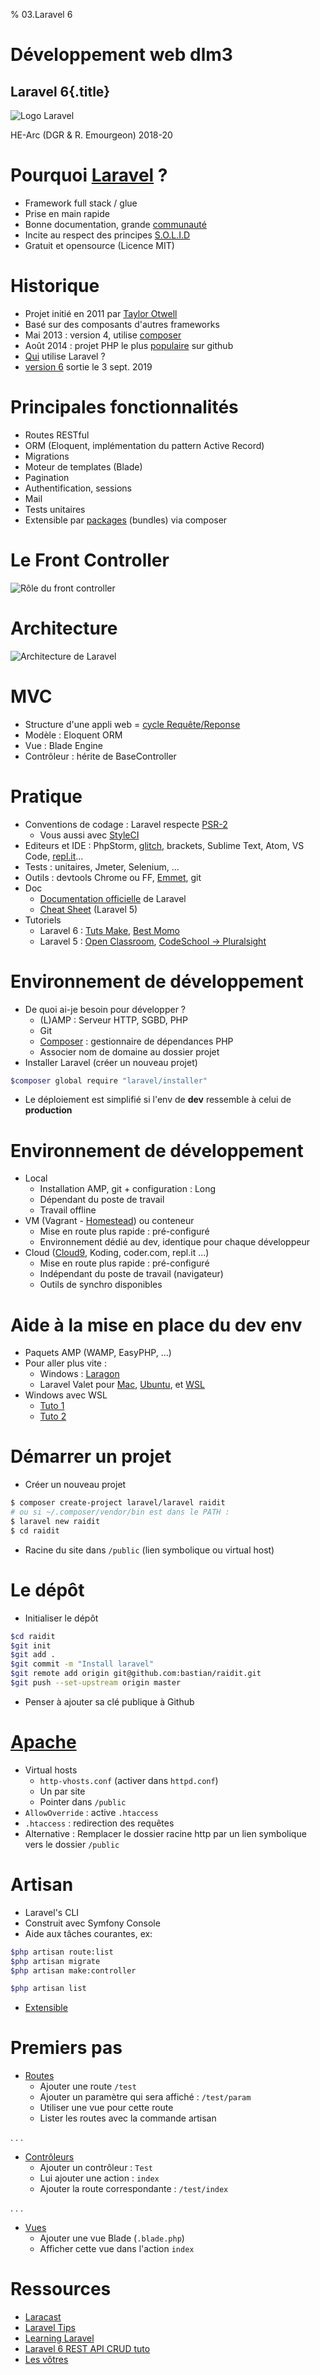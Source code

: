 % 03.Laravel 6

# Développement web dlm3

## Laravel 6{.title}

![Logo Laravel](src/img/laravel-logo-big.png)

<footer>HE-Arc (DGR & R. Emourgeon) 2018-20</footer>

# Pourquoi [Laravel](https://laravel.com/) ?

* Framework full stack / glue
* Prise en main rapide
* Bonne documentation, grande [communauté][LaraForum]
* Incite au respect des principes [S.O.L.I.D][SOLID]
* Gratuit et opensource (Licence MIT)

# Historique

* Projet initié en 2011 par [Taylor Otwell][TO]
* Basé sur des composants d'autres frameworks
* Mai 2013 : version 4, utilise [composer][Composer]
* Août 2014 : projet PHP le plus [populaire][LaraStats] sur github
* [Qui][builtwith] utilise Laravel ?
* [version 6][laravel6] sortie le 3 sept. 2019

# Principales fonctionnalités

* Routes RESTful
* ORM (Eloquent, implémentation du pattern Active Record)
* Migrations
* Moteur de templates (Blade)
* Pagination
* Authentification, sessions
* Mail
* Tests unitaires
* Extensible par [packages][Packalyst] (bundles) via composer

# Le Front Controller

![Rôle du front controller](src/img/front-ctrl.jpg "deux")

# Architecture

![Architecture de Laravel](src/img/laravel-architecture.jpg "trois")

# MVC

* Structure d'une appli web = [cycle Requête/Reponse][lifeCycle]
* Modèle : Eloquent ORM
* Vue : Blade Engine
* Contrôleur : hérite de BaseController

# Pratique

* Conventions de codage : Laravel respecte [PSR-2][PSR2]
    * Vous aussi avec [StyleCI][styleci]
* Editeurs et IDE : PhpStorm, [glitch][glitch], brackets, Sublime Text, Atom, VS Code, [repl.it][replit]...
* Tests : unitaires, Jmeter, Selenium, ...
* Outils : devtools Chrome ou FF, [Emmet][emmet], git
* Doc
    * [Documentation officielle][LaraDoc] de Laravel
    * [Cheat Sheet][LaraCheat] (Laravel 5)
* Tutoriels
    * Laravel 6 : [Tuts Make][tutsmake], [Best Momo][tutoBMomo]
    * Laravel 5 : [Open Classroom][tutoOCR], [CodeSchool -> Pluralsight][tutoCS]

# Environnement de développement
* De quoi ai-je besoin pour développer ?
	* (L)AMP : Serveur HTTP, SGBD, PHP
	* Git
	* [Composer][composer] : gestionnaire de dépendances PHP
	* Associer nom de domaine au dossier projet
* Installer Laravel (créer un nouveau projet)

```bash
$composer global require "laravel/installer"
```

* Le déploiement est simplifié si l'env de **dev** ressemble à celui de **production**

# Environnement de développement
* Local
    * Installation AMP, git + configuration : Long
    * Dépendant du poste de travail
    * Travail offline
* VM (Vagrant - [Homestead][homestead]) ou conteneur
    * Mise en route plus rapide : pré-configuré
    * Environnement dédié au dev, identique pour chaque développeur
* Cloud ([Cloud9][c9], Koding, coder.com, repl.it ...)
    * Mise en route plus rapide : pré-configuré
    * Indépendant du poste de travail (navigateur)
    * Outils de synchro disponibles

# Aide à la mise en place du dev env
* Paquets AMP (WAMP, EasyPHP, ...)
* Pour aller plus vite :
	* Windows : [Laragon][laragon]
	* Laravel Valet pour [Mac][valetOSX], [Ubuntu][valetLinux], et [WSL][valetWSL]
* Windows avec WSL
    * [Tuto 1][wsl1]
    * [Tuto 2][wsl2]

# Démarrer un projet
* Créer un nouveau projet

```bash
$ composer create-project laravel/laravel raidit
# ou si ~/.composer/vendor/bin est dans le PATH :
$ laravel new raidit
$ cd raidit
```

* Racine du site dans ``/public`` (lien symbolique ou virtual host)

# Le dépôt

* Initialiser le dépôt

```bash
$cd raidit
$git init
$git add .
$git commit -m "Install laravel"
$git remote add origin git@github.com:bastian/raidit.git
$git push --set-upstream origin master
```

* Penser à ajouter sa clé publique à Github

# [Apache](https://help.ubuntu.com/lts/serverguide/httpd.html)

* Virtual hosts
    * `http-vhosts.conf` (activer dans `httpd.conf`)
    * Un par site
    * Pointer dans `/public`
* `AllowOverride` : active `.htaccess`
* `.htaccess` : redirection des requêtes
* Alternative : Remplacer le dossier racine http par un lien symbolique vers le dossier `/public`

# Artisan

* Laravel's CLI
* Construit avec Symfony Console
* Aide aux tâches courantes, ex:

```bash
$php artisan route:list
$php artisan migrate
$php artisan make:controller

$php artisan list
```

* [Extensible][artisan]

# Premiers pas

* [Routes][routing]
    * Ajouter une route `/test`
    * Ajouter un paramètre qui sera affiché : `/test/param`
    * Utiliser une vue pour cette route
    * Lister les routes avec la commande artisan

. . .

* [Contrôleurs][controllers]
    * Ajouter un contrôleur : `Test`
    * Lui ajouter une action : `index`
    * Ajouter la route correspondante : `/test/index`

. . .

* [Vues][views]
    * Ajouter une vue Blade (`.blade.php`)
    * Afficher cette vue dans l'action `index`

# Ressources

* [Laracast](https://laracasts.com/series/laravel-6-from-scratch)
* [Laravel Tips](https://laraveltips.wordpress.com/)
* [Learning Laravel](http://learninglaravel.net/tags/tutorials)
* [Laravel 6 REST API CRUD tuto](https://www.techiediaries.com/laravel-tutorial-rest-crud-api-models-relationships/)
* [Les vôtres](https://github.com/HE-Arc/slides-devweb/wiki/Ressources)

[LaraForum]: http://laravel.io/forum
[SOLID]: http://fr.wikipedia.org/wiki/SOLID_(informatique)
[TO]: http://taylorotwell.com/
[laravel6]: https://itanea.fr/apprendre-le-developpement-web/laravel-6-0-qu-est-ce-que-propose-cette-nouvelle-version-lts-majeure/
[Composer]: https://getcomposer.org/
[LaraStats]: https://github.com/search?l=PHP&q=stars%3A%3E0&ref=searchresults&type=Repositories
[builtwith]: https://madewithlaravel.com/
[Packalyst]: http://packalyst.com/
[lifeCycle]: https://laravel.com/docs/master/lifecycle
[PSR2]: https://laravel.com/docs/5.1/contributions#coding-style
[styleci]: https://styleci.io/
[glitch]: https://glitch.com/
[replit]: https://repl.it/
[emmet]: http://emmet.io/
[LaraDoc]: https://laravel.com/docs/master
[LaraCheat]: https://summerblue.github.io/laravel5-cheatsheet/#
[tutsmake]: https://www.tutsmake.com/laravel-6-tutorial-from-scratch-laravel-step-by-step/
[tutoBMomo]: https://laravel.sillo.org/laravel-6-2/
[tutoOCR]: https://openclassrooms.com/courses/decouvrez-le-framework-php-laravel-1
[tutoCS]: https://www.codeschool.com/courses/try-laravel
[wsl]: https://docs.microsoft.com/en-us/windows/wsl/install-win10
[homestead]: https://laravel.com/docs/5.7/homestead
[c9]: https://github.com/dev-nowornet/Laravel-5.6-Complete-Install-Cloud9-C9
[artisan]: https://laravel.com/docs/master/artisan
[routing]: https://laravel.com/docs/master/routing
[controllers]: https://laravel.com/docs/master/controllers
[views]: https://laravel.com/docs/master/views
[wsl1]: https://jackwhiting.co.uk/posts/setting-up-a-windows-10-development-environment-with-wsl-php-laravel/
[wsl2]: https://dev-squared.com/2018/05/15/getting-started-with-laravel-development-on-windows-subsystem-for-linux-with-vs-code-a-complete-guide/
[laragon]: https://laragon.org/
[valetOSX]: https://laravel.com/docs/master/valet
[valetLinux]: https://cpriego.github.io/valet-linux/#installation
[valetWSL]: https://github.com/valeryan/valet-wsl

<style type="text/css">
    section.title, section#sources, h1.title {display:none;}
    section#premiers-pas ul li ul li,
    section#pratique ul li  ul li{
    font-size: 70%;  
    }
</style>
